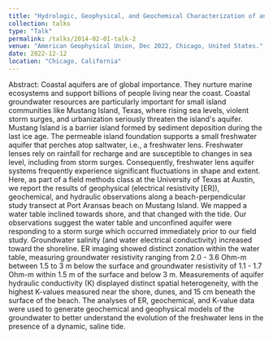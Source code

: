 ```yaml
---
title: "Hydrologic, Geophysical, and Geochemical Characterization of an Aquifer along the Beach of a Barrier Island"
collection: talks
type: "Talk"
permalink: /talks/2014-02-01-talk-2
venue: "American Geophysical Union, Dec 2022, Chicago, United States."
date: 2022-12-12
location: "Chicago, California"
---
```


Abstract: 
Coastal aquifers are of global importance. They nurture marine ecosystems and support billions of people living near the coast. Coastal groundwater resources are particularly important for small island communities like Mustang Island, Texas, where rising sea levels, violent storm surges, and urbanization seriously threaten the island's aquifer. Mustang Island is a barrier island formed by sediment deposition during the last ice age. The permeable island foundation supports a small freshwater aquifer that perches atop saltwater, i.e., a freshwater lens. Freshwater lenses rely on rainfall for recharge and are susceptible to changes in sea level, including from storm surges. Consequently, freshwater lens aquifer systems frequently experience significant fluctuations in shape and extent. Here, as part of a field methods class at the University of Texas at Austin, we report the results of geophysical (electrical resistivity [ER]), geochemical, and hydraulic observations along a beach-perpendicular study transect at Port Aransas beach on Mustang Island. We mapped a water table inclined towards shore, and that changed with the tide. Our observations suggest the water table and unconfined aquifer were responding to a storm surge which occurred immediately prior to our field study. Groundwater salinity (and water electrical conductivity) increased toward the shoreline. ER imaging showed distinct zonation within the water table, measuring groundwater resistivity ranging from 2.0 - 3.6 Ohm-m between 1.5 to 3 m below the surface and groundwater resistivity of 1.1 - 1.7 Ohm-m within 1.5 m of the surface and below 3 m. Measurements of aquifer hydraulic conductivity (K) displayed distinct spatial heterogeneity, with the highest K-values measured near the shore, dunes, and 15 cm beneath the surface of the beach. The analyses of ER, geochemical, and K-value data were used to generate geochemical and geophysical models of the groundwater to better understand the evolution of the freshwater lens in the presence of a dynamic, saline tide.

